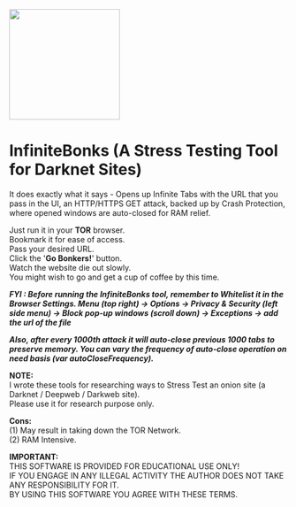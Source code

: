 <img src="https://i.pinimg.com/originals/23/a1/1f/23a11f14ab93d3ed4541960141e380ad.gif" width="200" />  

# InfiniteBonks (A Stress Testing Tool for Darknet Sites)
It does exactly what it says - Opens up Infinite Tabs with the URL that you pass in the UI, an HTTP/HTTPS GET attack, backed up by Crash Protection, where opened windows are auto-closed for RAM relief.  

Just run it in your **TOR** browser.  
Bookmark it for ease of access.  
Pass your desired URL.  
Click the '**Go Bonkers!**' button.  
Watch the website die out slowly.  
You might wish to go and get a cup of coffee by this time.  

**_FYI : Before running the InfiniteBonks tool, remember to Whitelist it in the Browser Settings. 
Menu (top right) -> Options -> Privacy & Security (left side menu) -> Block pop-up windows (scroll down) -> Exceptions -> add the url of the file_**  

**_Also, after every 1000th attack it will auto-close previous 1000 tabs to preserve memory. You can vary the frequency of auto-close operation on need basis (var autoCloseFrequency)._**


**NOTE:**  
I wrote these tools for researching ways to Stress Test an onion site (a Darknet / Deepweb / Darkweb site).  
Please use it for research purpose only.  

**Cons:**  
(1) May result in taking down the TOR Network.  
(2) RAM Intensive.  

**IMPORTANT:**  
THIS SOFTWARE IS PROVIDED FOR EDUCATIONAL USE ONLY!  
IF YOU ENGAGE IN ANY ILLEGAL ACTIVITY THE AUTHOR DOES NOT TAKE ANY RESPONSIBILITY FOR IT.  
BY USING THIS SOFTWARE YOU AGREE WITH THESE TERMS.
